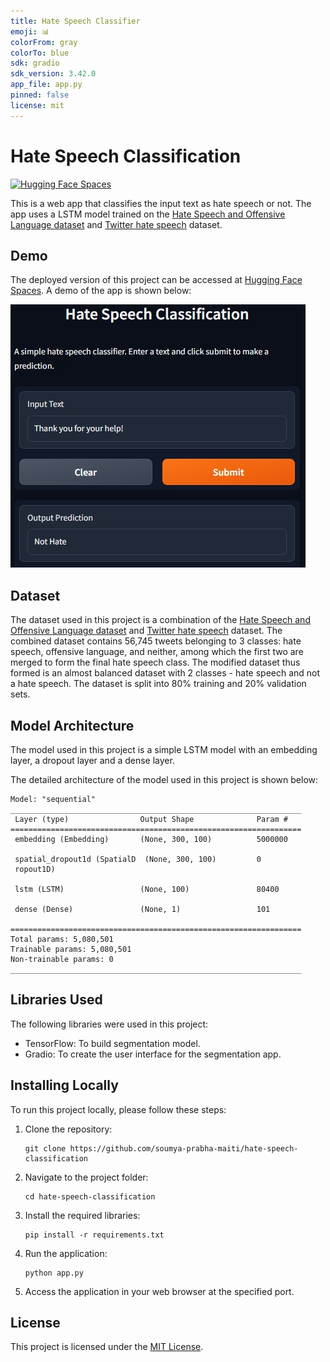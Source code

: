 ```yaml
---
title: Hate Speech Classifier
emoji: 📊
colorFrom: gray
colorTo: blue
sdk: gradio
sdk_version: 3.42.0
app_file: app.py
pinned: false
license: mit
---
```


# Hate Speech Classification
[![Hugging Face Spaces](https://img.shields.io/badge/%F0%9F%A4%97%20Hugging%20Face-Spaces-blue)](https://huggingface.co/spaces/soumyaprabhamaiti/hate_speech_classifier)

This is a web app that classifies the input text as hate speech or not. The app uses a LSTM model trained on the [Hate Speech and Offensive Language dataset](https://www.kaggle.com/mrmorj/hate-speech-and-offensive-language-dataset) and [Twitter hate speech](https://www.kaggle.com/datasets/vkrahul/twitter-hate-speech) dataset. 

## Demo
The deployed version of this project can be accessed at [Hugging Face Spaces](https://huggingface.co/spaces/soumyaprabhamaiti/hate_speech_classifier). A demo of the app is shown below:

![Demo of the app](readme_images/demo.jpg)

## Dataset

The dataset used in this project is a combination of the [Hate Speech and Offensive Language dataset](https://www.kaggle.com/mrmorj/hate-speech-and-offensive-language-dataset) and [Twitter hate speech](https://www.kaggle.com/datasets/vkrahul/twitter-hate-speech) dataset. The combined dataset contains 56,745 tweets belonging to 3 classes: hate speech, offensive language, and neither, among which the first two are merged to form the final hate speech class. The modified dataset thus formed is an almost balanced dataset with 2 classes - hate speech and not a hate speech. The dataset is split into 80% training and 20% validation sets.

## Model Architecture

The model used in this project is a simple LSTM model with an embedding layer, a dropout layer and a dense layer.

The detailed architecture of the model used in this project is shown below:
```
Model: "sequential"
_________________________________________________________________
 Layer (type)                Output Shape              Param #   
=================================================================
 embedding (Embedding)       (None, 300, 100)          5000000   
                                                                 
 spatial_dropout1d (SpatialD  (None, 300, 100)         0         
 ropout1D)                                                       
                                                                 
 lstm (LSTM)                 (None, 100)               80400     
                                                                 
 dense (Dense)               (None, 1)                 101       
                                                                 
=================================================================
Total params: 5,080,501
Trainable params: 5,080,501
Non-trainable params: 0
_________________________________________________________________
```

<!-- ## Performance

The model was trained for 10 epochs with a batch size of 64. The training and validation accuracy and loss curves are shown below:  

![Training and validation accuracy](readme_images/accuracy.png)
![Training and validation loss](readme_images/loss.png)

The model achieved an accuracy of 96.5% on the validation set. -->

## Libraries Used

The following libraries were used in this project:

- TensorFlow: To build segmentation model.
- Gradio: To create the user interface for the segmentation app.

## Installing Locally

To run this project locally, please follow these steps:

1. Clone the repository:

   ```
   git clone https://github.com/soumya-prabha-maiti/hate-speech-classification
   ```

2. Navigate to the project folder:

   ```
   cd hate-speech-classification
   ```

3. Install the required libraries:

   ```
   pip install -r requirements.txt
   ```

4. Run the application:

   ```
   python app.py
   ```

5. Access the application in your web browser at the specified port.

## License

This project is licensed under the [MIT License](LICENSE).